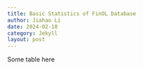 ```yaml
---
title: Basic Statistics of FinOL Database
author: Jiahao Li
date: 2024-02-10
category: Jekyll
layout: post
---
```


Some table here